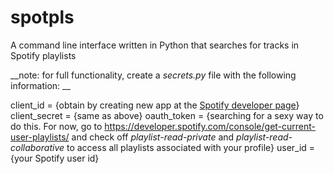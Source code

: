 # spotpls
A command line interface written in Python that searches for tracks in Spotify playlists

__note: for full functionality, create a *secrets.py* file with the following information: __

client_id = {obtain by creating new app at the [Spotify developer page](https://developer.spotify.com)}
client_secret = {same as above}
oauth_token = {searching for a sexy way to do this. For now, go to https://developer.spotify.com/console/get-current-user-playlists/ and check off _playlist-read-private_ and _playlist-read-collaborative_ to access all playlists associated with your profile}
user_id = {your Spotify user id}
